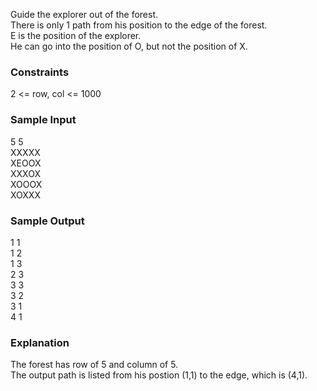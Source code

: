Guide the explorer out of the forest.  
There is only 1 path from his position to the edge of the forest.  
E is the position of the explorer.  
He can go into the position of O, but not the position of X.  

### Constraints
2 <= row, col <= 1000  

### Sample Input
5 5  
XXXXX  
XEOOX  
XXXOX  
XOOOX  
XOXXX  

### Sample Output
1 1  
1 2  
1 3  
2 3  
3 3  
3 2  
3 1  
4 1  

### Explanation
The forest has row of 5 and column of 5.  
The output path is listed from his postion (1,1) to the edge, which is (4,1).  